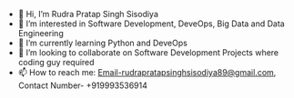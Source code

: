 - 👋 Hi, I’m Rudra Pratap Singh Sisodiya
- 👀 I’m interested in Software Development, DeveOps, Big Data and Data Engineering
- 🌱 I’m currently learning Python and DeveOps
- 💞️ I’m looking to collaborate on Software Development Projects where coding guy required 
- 📫 How to reach me: Email-rudrapratapsinghsisodiya89@gmail.com, Contact Number- +919993536914

<!---
rudrasisodiya/rudrasisodiya is a ✨ special ✨ repository because its `README.md` (this file) appears on your GitHub profile.
You can click the Preview link to take a look at your changes.
--->
